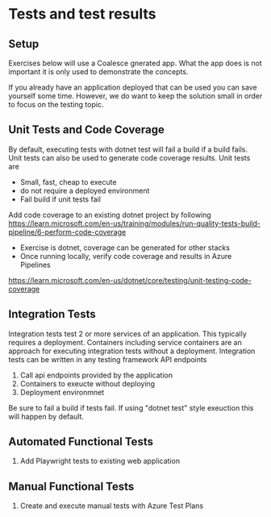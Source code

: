 # Tests and test results

## Setup
Exercises below will use a Coalesce gnerated app. What the app does is not important it is only used to demonstrate the concepts.

If you already have an application deployed that can be used you can save yourself some time. However, we do want to keep the solution small in order to focus on the testing topic.

## Unit Tests and Code Coverage
By default, executing tests with dotnet test will fail a build if a build fails. Unit tests can also be used to generate code coverage results. Unit tests are
- Small, fast, cheap to execute
- do not require a deployed environment
- Fail build if unit tests fail

Add code coverage to an existing dotnet project by following https://learn.microsoft.com/en-us/training/modules/run-quality-tests-build-pipeline/6-perform-code-coverage

- Exercise is dotnet, coverage can be generated for other stacks
- Once running locally, verify code coverage and results in Azure Pipelines

https://learn.microsoft.com/en-us/dotnet/core/testing/unit-testing-code-coverage

## Integration Tests
Integration tests test 2 or more services of an application. This typically requires a deployment. Containers including service containers are an approach for executing integration tests without a deployment.
Integration tests can be written in any testing framework
API endpoints

1. Call api endpoints provided by the application
1. Containers to exeucte without deploying
1. Deployment environmnet

Be sure to fail a build if tests fail. If using "dotnet test" style exeuction this will happen by default.

## Automated Functional Tests
1. Add Playwright tests to existing web application

## Manual Functional Tests
1. Create and execute manual tests with Azure Test Plans


